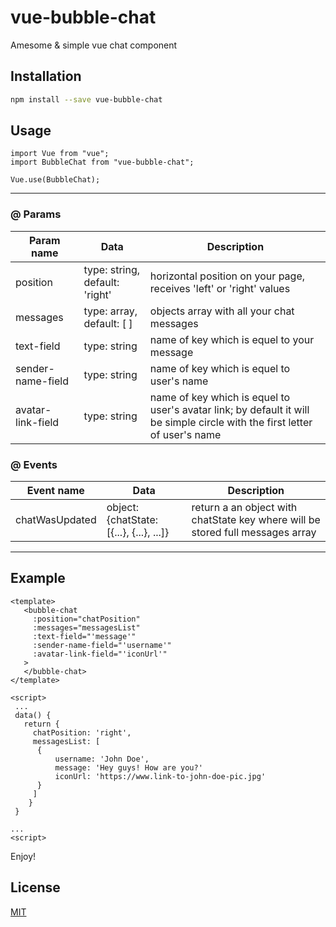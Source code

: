 # vue-bubble-chat

Amesome & simple vue chat component

## Installation

```bash
npm install --save vue-bubble-chat
```

## Usage

```vue
import Vue from "vue";
import BubbleChat from "vue-bubble-chat";

Vue.use(BubbleChat);
```

-----------------------------------------------------------------------
### @ Params

| Param name  | Data | Description |
| ------------- | ------------- |------------- |
| position  | type: string, default: 'right'  | horizontal position on your page, receives 'left' or 'right' values  |
| messages  | type: array, default: [ ] | objects array with all your chat messages  |
| text-field  | type: string  | name of key which is equel to your message  |
| sender-name-field  |  type: string  | name of key which is equel to user's name  |
| avatar-link-field  | type: string  | name of key which is equel to user's avatar link; by default it will be simple circle with the first letter of user's name  |

### @ Events

| Event name  | Data | Description
| ------------- | ------------- |------------- |
| chatWasUpdated  | object:  {chatState: [{...}, {...}, ...]}  |  return a an object with chatState key where will be stored full messages array

-----------------------------------------------------------------------

## Example
```vue
<template>
   <bubble-chat
     :position="chatPosition"
     :messages="messagesList"
     :text-field="'message'"
     :sender-name-field="'username'"
     :avatar-link-field="'iconUrl'"
   >
   </bubble-chat>
</template>

<script>
 ...
 data() {
   return {
     chatPosition: 'right',
     messagesList: [
      {
          username: 'John Doe',
          message: 'Hey guys! How are you?'
          iconUrl: 'https://www.link-to-john-doe-pic.jpg'
      }
     ]
    }
 }

...
<script>
```

Enjoy!

## License
[MIT](https://choosealicense.com/licenses/mit/)
